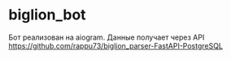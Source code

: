 # biglion_bot

Бот реализован на aiogram.
Данные получает через API  https://github.com/rappu73/biglion_parser-FastAPI-PostgreSQL 
